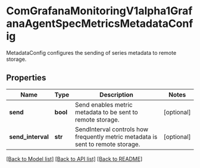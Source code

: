 # ComGrafanaMonitoringV1alpha1GrafanaAgentSpecMetricsMetadataConfig

MetadataConfig configures the sending of series metadata to remote storage.
## Properties
Name | Type | Description | Notes
------------ | ------------- | ------------- | -------------
**send** | **bool** | Send enables metric metadata to be sent to remote storage. | [optional] 
**send_interval** | **str** | SendInterval controls how frequently metric metadata is sent to remote storage. | [optional] 

[[Back to Model list]](../README.md#documentation-for-models) [[Back to API list]](../README.md#documentation-for-api-endpoints) [[Back to README]](../README.md)


